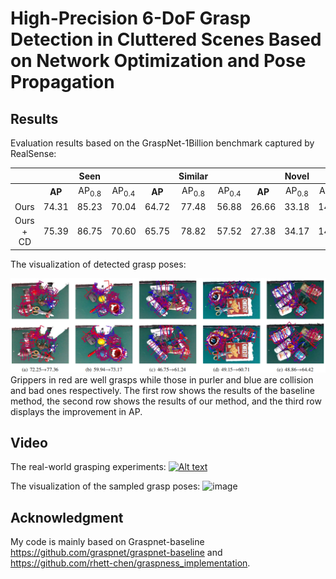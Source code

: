 # High-Precision 6-DoF Grasp Detection in Cluttered Scenes Based on Network Optimization and Pose Propagation

Results
-----
Evaluation results based on the GraspNet-1Billion benchmark captured by RealSense:

|          |        | Seen             |                  |        | Similar          |                  |        | Novel            |                  | 
|:--------:|:------:|:----------------:|:----------------:|:------:|:----------------:|:----------------:|:------:|:----------------:|:----------------:|
|          | __AP__ | AP<sub>0.8</sub> | AP<sub>0.4</sub> | __AP__ | AP<sub>0.8</sub> | AP<sub>0.4</sub> | __AP__ | AP<sub>0.8</sub> | AP<sub>0.4</sub> |
| Ours     | 74.31  | 85.23            | 70.04            | 64.72  | 77.48            | 56.88            | 26.66  | 33.18            | 14.41             |
| Ours + CD| 75.39  | 86.75            | 70.60            | 65.75  | 78.82            | 57.52            | 27.38  | 34.17            | 14.56             |


The visualization of detected grasp poses:

![image](https://github.com/WenJunTang2000/6-DoF-Grasp/blob/main/img/vis.png)
Grippers in red are well grasps while those in purler and blue are collision and bad ones respectively. The first row shows the results of the baseline method, the second row shows the results of our method, and the third row displays the improvement in AP.

Video
-----
The real-world grasping experiments:
[![Alt text](https://github.com/hfut-twj/6-DoF-Grasp/blob/main/img/cover.png)](https://www.youtube.com/watch?v=uB1haZOncH4)

The visualization of the sampled grasp poses:
![image](https://github.com/hfut-twj/6-DoF-Grasp/blob/main/img/vis_exp.png)

Acknowledgment
-----
My code is mainly based on Graspnet-baseline https://github.com/graspnet/graspnet-baseline and https://github.com/rhett-chen/graspness_implementation.

